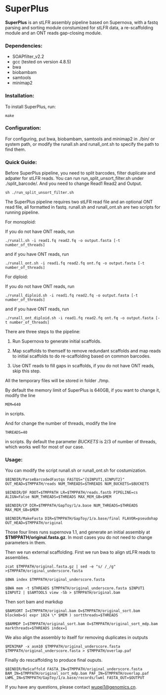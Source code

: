# SuperPlus

**SuperPlus** is an stLFR assembly pipeline based on Supernova, with a fastq parsing and sorting module constumized for stLFR data, a re-scaffolding module and an ONT reads gap-closing module. 

### Dependencies:

* SOAPfilter_v2.2
* gcc (tested on version 4.8.5)
* bwa
* biobambam
* samtools
* minimap2

### Installation: 

To install SuperPlus, run:
```
make
```
### Configuration:

For configuring, put bwa, biobambam, samtools and minimap2 in ./bin/ or system path, or modify the runall.sh and runall_ont.sh to specify the path to find them.

### Quick Guide:

Before SuperPlus pipeline, you need to split barcodes, filter duplicate and adpater for stLFR reads. You can run run_split_unsort_filter.sh under ./split_barcode/. And you need to change Read1 Read2 and Output.
```
sh ./run_split_unsort_filter.sh
```

The SuperPlus pipeline requires two stLFR read file and an optional ONT read file, all formatted in fastq. runall.sh and runall_ont.sh are two scripts for running pipeline.

For monoploid:

If you do not have ONT reads, run
```
./runall.sh -i read1.fq read2.fq -o output.fasta [-t number_of_threads]
```
and if you have ONT reads, run
```
./runall_ont.sh -i read1.fq read2.fq ont.fq -o output.fasta [-t number_of_threads]
```

For diploid:

If you do not have ONT reads, run
```
./runall_diploid.sh -i read1.fq read2.fq -o output.fasta [-t number_of_threads]
```
and if you have ONT reads, run
```
./runall_ont_diploid.sh -i read1.fq read2.fq ont.fq -o output.fasta [-t number_of_threads]
```

There are three steps to the pipeline:

1. Run Supernova to generate initial scaffolds.

2. Map scaffolds to themself to remove redundant scaffolds and map reads to initial scaffolds to do re-scaffolding based on common barcodes.

3. Use ONT reads to fill gaps in scaffolds, if you do not have ONT reads, skip this step.

All the temporary files will be stored in folder ./tmp. 

By default the memory limit of SuperPlus is 640GB, if you want to change it, modify the line 
```
MEM=640
```
in scripts.

And for change the number of threads, modify the line 
```
THREADS=40
```
in scripts. By default the parameter *BUCKETS* is 2/3 of number of threads, which works well for most of our case.


### Usage:

You can modify the script runall.sh or runall_ont.sh for costumization.

```
$BINDIR/ParseBarcodedFastqs FASTQS="{$INPUT1,$INPUT2}" OUT_HEAD=$TMPPATH/reads NUM_THREADS=$THREADS NUM_BUCKETS=$BUCKETS

$BINDIR/DF ROOT=$TMPPATH LR=$TMPPATH/reads.fastb PIPELINE=cs ALIGN=False NUM_THREADS=$THREADS MAX_MEM_GB=$MEM

$BINDIR/CP DIR=$TMPPATH/GapToy/1/a.base NUM_THREADS=$THREADS MAX_MEM_GB=$MEM

$BINDIR/MakeFasta DIR=$TMPPATH/GapToy/1/a.base/final FLAVOR=pseudohap OUT_HEAD=$TMPPATH/original
```

Those four lines runs supernova 1.1, and generate an initial assembly at **$TMPPATH/original.fasta.gz**. In most cases you do not need to change parameters in them. 


Then we run external scaffolding. First we run bwa to align stLFR reads to assemblies.

```
zcat $TMPPATH/original.fasta.gz | sed -e "s/ /_/g" >$TMPPATH/original_underscore.fasta

$BWA index $TMPPATH/original_underscore.fasta

$BWA mem -t $THREADS $TMPPATH/original_underscore.fasta $INPUT1 $INPUT2 | $SAMTOOLS view -Sb > $TMPPATH/original.bam
```

Then sort bam and markdup

```
$BAMSORT I=$TMPPATH/original.bam O=$TMPPATH/original_sort.bam blockmb=$( expr 1024 \* $MEM ) sortthreads=$THREADS

$BAMMDP I=$TMPPATH/original_sort.bam O=$TMPPATH/original_sort_mdp.bam markthreads=$THREADS index=1
```

We also align the assembly to itself for removing duplicates in outputs

```
$MINIMAP -x asm10 $TMPPATH/original_underscore.fasta $TMPPATH/original_underscore.fasta > $TMPPATH/overlap.paf
```

Finally do rescaffolding to produce final ouputs.

```
$BINDIR/ReScaffold FASTA_IN=$TMPPATH/original_underscore.fasta BAM_IN=$TMPPATH/original_sort_mdp.bam PAF_IN=$TMPPATH/overlap.paf LWML_IN=$TMPPATH/GapToy/1/a.base/records/lwml FASTA_OUT=$OUTPUT
```

If you have any questions, please contact wupei1@genomics.cn.

